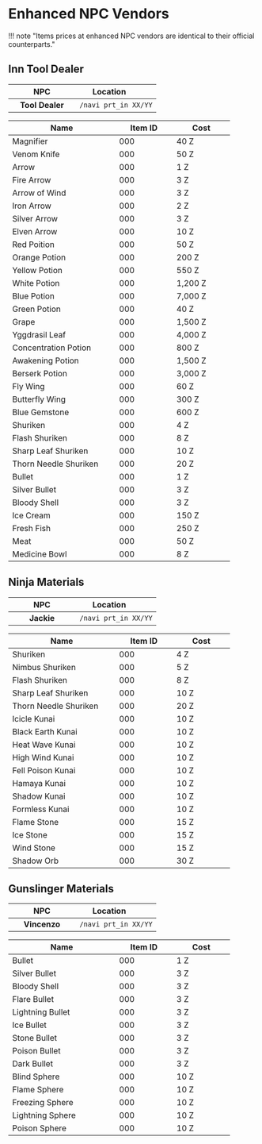# Enhanced NPC Vendors

!!! note "Items prices at enhanced NPC vendors are identical to their official counterparts."

## Inn Tool Dealer

<!-- TODO: ![Inn Tool Dealer](img/NPC/tool-dealer.gif)<br> -->

| <div style="width:120px">NPC</div> | <div style="width:120px">Location</div> |
|:---:|---|
| **Tool Dealer** | `/navi prt_in XX/YY` | 

| <div style="width:200px">Name</div> | <div style="width:100px;">Item ID</div> | <div style="width:100px;">Cost</div> |
|---|---|---|
| Magnifier | 000 | 40 Z |
| Venom Knife | 000 | 50 Z |
| Arrow | 000 | 1 Z |
| Fire Arrow | 000 | 3 Z |
| Arrow of Wind | 000 | 3 Z |
| Iron Arrow | 000 | 2 Z |
| Silver Arrow | 000 | 3 Z |
| Elven Arrow | 000 | 10 Z |
| Red Poition | 000 | 50 Z |
| Orange Potion | 000 | 200 Z |
| Yellow Potion | 000 | 550 Z |
| White Potion | 000 | 1,200 Z |
| Blue Potion | 000 | 7,000 Z |
| Green Potion | 000 | 40 Z |
| Grape | 000 | 1,500 Z |
| Yggdrasil Leaf | 000 | 4,000 Z |
| Concentration Potion | 000 | 800 Z |
| Awakening Potion | 000 | 1,500 Z |
| Berserk Potion | 000 | 3,000 Z |
| Fly Wing | 000 | 60 Z |
| Butterfly Wing | 000 | 300 Z |
| Blue Gemstone | 000 | 600 Z |
| Shuriken | 000 | 4 Z |
| Flash Shuriken | 000 | 8 Z |
| Sharp Leaf Shuriken | 000 | 10 Z |
| Thorn Needle Shuriken | 000 | 20 Z |
| Bullet | 000 | 1 Z |
| Silver Bullet | 000 | 3 Z |
| Bloody Shell | 000 | 3 Z |
| Ice Cream | 000 | 150 Z |
| Fresh Fish | 000 | 250 Z |
| Meat | 000 | 50 Z |
| Medicine Bowl | 000 | 8 Z |



## Ninja Materials


<!-- TODO: ![Ninja Dealer](img/NPC/ninja-dealer.gif)<br> -->

| <div style="width:120px">NPC</div> | <div style="width:120px">Location</div> |
|:---:|---|
| **Jackie** | `/navi prt_in XX/YY` | 

| <div style="width:200px">Name</div> | <div style="width:100px;">Item ID</div> | <div style="width:100px;">Cost</div> |
|---|---|---|
| Shuriken | 000 | 4 Z |
| Nimbus Shuriken | 000 | 5 Z |
| Flash Shuriken | 000 | 8 Z |
| Sharp Leaf Shuriken | 000 | 10 Z |
| Thorn Needle Shuriken | 000 | 20 Z |
| Icicle Kunai | 000 | 10 Z |
| Black Earth Kunai | 000 | 10 Z |
| Heat Wave Kunai | 000 | 10 Z |
| High Wind Kunai | 000 | 10 Z |
| Fell Poison Kunai | 000 | 10 Z |
| Hamaya Kunai | 000 | 10 Z |
| Shadow Kunai | 000 | 10 Z |
| Formless Kunai | 000 | 10 Z |
| Flame Stone | 000 | 15 Z |
| Ice Stone | 000 | 15 Z |
| Wind Stone | 000 | 15 Z |
| Shadow Orb | 000 | 30 Z |

## Gunslinger Materials
<!-- TODO: ![Gunslinger Dealer](img/NPC/gunslinger-dealer.gif)<br> -->

| <div style="width:120px">NPC</div> | <div style="width:120px">Location</div> |
|:---:|---|
| **Vincenzo** | `/navi prt_in XX/YY` | 

| <div style="width:200px">Name</div> | <div style="width:100px;">Item ID</div> | <div style="width:100px;">Cost</div> |
|---|---|---|
| Bullet | 000 | 1 Z |
| Silver Bullet | 000 | 3 Z |
| Bloody Shell | 000 | 3 Z |
| Flare Bullet | 000 | 3 Z |
| Lightning Bullet | 000 | 3 Z |
| Ice Bullet | 000 | 3 Z |
| Stone Bullet | 000 | 3 Z |
| Poison Bullet | 000 | 3 Z |
| Dark Bullet | 000 | 3 Z |
| Blind Sphere | 000 | 10 Z |
| Flame Sphere | 000 | 10 Z |
| Freezing Sphere | 000 | 10 Z |
| Lightning Sphere | 000 | 10 Z |
| Poison Sphere | 000 | 10 Z |